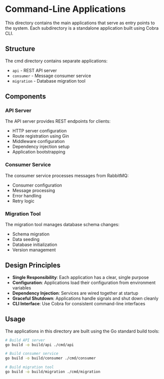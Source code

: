 # Command-Line Applications

This directory contains the main applications that serve as entry points to the system. Each subdirectory is a standalone application built using Cobra CLI.

## Structure

The cmd directory contains separate applications:

- `api` - REST API server
- `consumer` - Message consumer service
- `migration` - Database migration tool

## Components

### API Server

The API server provides REST endpoints for clients:
- HTTP server configuration
- Route registration using Gin
- Middleware configuration
- Dependency injection setup
- Application bootstrapping

### Consumer Service

The consumer service processes messages from RabbitMQ:
- Consumer configuration
- Message processing
- Error handling
- Retry logic

### Migration Tool

The migration tool manages database schema changes:
- Schema migration
- Data seeding
- Database initialization
- Version management

## Design Principles

- **Single Responsibility**: Each application has a clear, single purpose
- **Configuration**: Applications load their configuration from environment variables
- **Dependency Injection**: Services are wired together at startup
- **Graceful Shutdown**: Applications handle signals and shut down cleanly
- **CLI Interface**: Use Cobra for consistent command-line interfaces

## Usage

The applications in this directory are built using the Go standard build tools:

```bash
# Build API server
go build -o build/api ./cmd/api

# Build consumer service
go build -o build/consumer ./cmd/consumer

# Build migration tool
go build -o build/migration ./cmd/migration
``` 